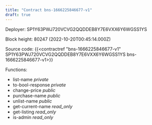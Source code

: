 ```yaml
---
title: "Contract bns-1666225846677-v1"
draft: true
---
```

Deployer: SP1Y63PWJ720VCVG2QQDDEB8Y7E6VXX6Y6WGSS1YS


 



Block height: 80247 (2022-10-20T00:45:14.000Z)

Source code: {{<contractref "bns-1666225846677-v1" SP1Y63PWJ720VCVG2QQDDEB8Y7E6VXX6Y6WGSS1YS bns-1666225846677-v1>}}

Functions:

* list-name _private_
* to-bool-response _private_
* change-price _public_
* purchase-name _public_
* unlist-name _public_
* get-current-name _read_only_
* get-listing _read_only_
* is-admin _read_only_
